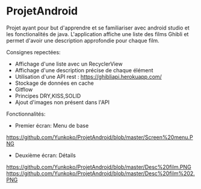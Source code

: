 # ProjetAndroid

Projet ayant pour but d'apprendre et se familiariser avec android studio et les fonctionalités de java.
L'application affiche une liste des films Ghibli et permet d'avoir une description approfondie pour chaque film.

Consignes repectées:
- Affichage d'une liste avec un RecyclerView
- Affichage d'une description précise de chaque élément
- Utilisation d'une API rest : https://ghibliapi.herokuapp.com/
- Stockage de données en cache
- Gitflow
- Principes DRY,KISS,SOLID
- Ajout d'images non présent dans l'API

Fonctionnalités:

- Premier écran:
Menu de base

https://github.com/Yunkoko/ProjetAndroid/blob/master/Screen%20menu.PNG

- Deuxième écran:
Détails 

https://github.com/Yunkoko/ProjetAndroid/blob/master/Desc%20film.PNG
https://github.com/Yunkoko/ProjetAndroid/blob/master/Desc%20film%202.PNG


